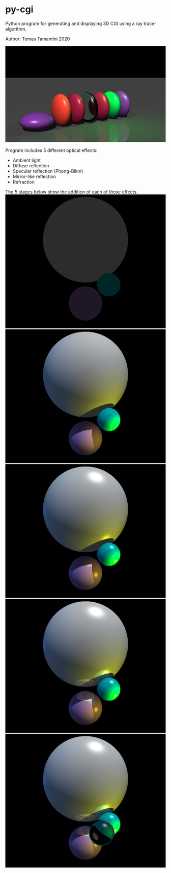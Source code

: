 # py-cgi
Python program for generating and displaying 3D CGI using a ray tracer algorithm.

Author: Tomas Tamantini 2020

![Showcase](output/showcase/mentos3.png)

Program includes 5 different optical effects:
* Ambient light
* Diffuse reflection
* Specular reflection (Phong-Blinn)
* Mirror-like reflection
* Refraction

The 5 stages below show the addition of each of those effects.
![Ambient](output/ray_tracer_steps/amb.png)
![Diffuse](output/ray_tracer_steps/diff.png)
![Specular](output/ray_tracer_steps/spec.png)
![Reflection](output/ray_tracer_steps/refl.png)
![Refraction](output/ray_tracer_steps/refr.png)